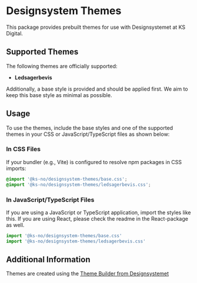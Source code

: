 # Designsystem Themes

This package provides prebuilt themes for use with Designsystemet at KS Digital.

## Supported Themes

The following themes are officially supported:

- **Ledsagerbevis**

Additionally, a base style is provided and should be applied first. We aim to keep this base style as minimal as possible.

## Usage

To use the themes, include the base styles and one of the supported themes in your CSS or JavaScript/TypeScript files as shown below:

### In CSS Files

If your bundler (e.g., Vite) is configured to resolve npm packages in CSS imports:

```css
@import '@ks-no/designsystem-themes/base.css';
@import '@ks-no/designsystem-themes/ledsagerbevis.css';
```

### In JavaScript/TypeScript Files

If you are using a JavaScript or TypeScript application, import the styles like this. If you are using React, please check the readme in the React-package as well.

```javascript
import '@ks-no/designsystem-themes/base.css'
import '@ks-no/designsystem-themes/ledsagerbevis.css'
```

## Additional Information

Themes are created using the [Theme Builder from Designsystemet](https://theme.designsystemet.no/)
